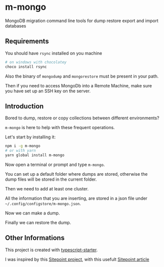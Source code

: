 # m-mongo

MongoDB migration command line tools for dump restore export and import databases

## Requirements

You should have `rsync` installed on you machine

```sh
# on windows with chocolatey
choco install rsync
```

Also the binary of `mongodump` and `mongorestore` must be present in your path.

Then if you need to access MongoDb into a Remote Machine, make sure you have set up an SSH key on the server.

## Introduction

Bored to dump, restore or copy collections between different environments? 

`m-mongo` is here to help with these frequent operations.

Let's start by installing it: 

```sh
npm i -g m-mongo
# or with yarn
yarn global install m-mongo
```

Now open a terminal or prompt and type `m-mongo`.

You can set up a default folder where dumps are stored, otherwise the dump files will be stored in the current folder.

Then we need to add at least one cluster.

All the information that you are inserting, are stored in a json file under `~/.config/configstore/m-mongo.json`.

Now we can make a dump.

Finally we can restore the dump.

## Other Informations

This project is created with [typescript-starter](https://github.com/bitjson/typescript-starter).

I was inspired by this [Sitepoint project](https://github.com/sitepoint-editors/ginit), with this usefult [Sitepoint article](https://www.sitepoint.com/javascript-command-line-interface-cli-node-js/)
